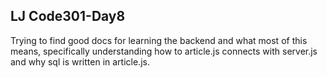 ## LJ Code301-Day8
Trying to find good docs for learning the backend and what most of this means, specifically understanding how to article.js connects with server.js and why sql is written in article.js.
